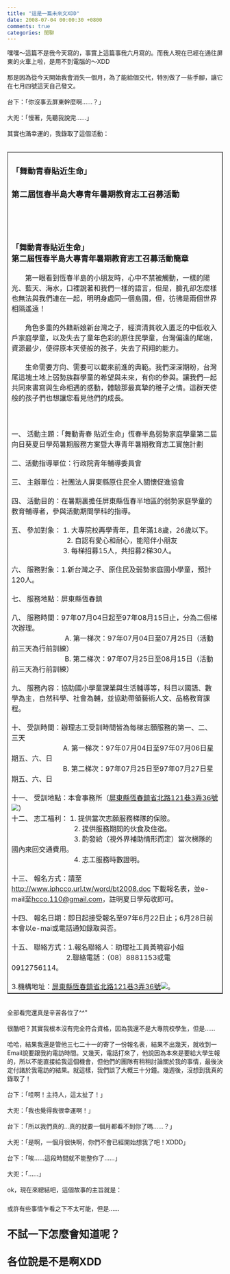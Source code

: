 ```yaml
---
title: "這是一篇未來文XDD"
date: 2008-07-04 00:00:30 +0800
comments: true
categories: 閒聊
---
```

嘿嘿～這篇不是我今天寫的，事實上這篇事我六月寫的。而我人現在已經在通往屏東的火車上啦，是用不到電腦的～XDD<br /><br />那是因為從今天開始我會消失一個月，為了能給個交代，特別做了一些手腳，讓它在七月四號這天自己發文。<br /><br />台下：「你沒事去屏東幹麼啊......？」<br /><br />大兜：「慢著，先聽我說完......」<br /><br />其實也滿幸運的，我錄取了這個活動：<br /><br /><table style="WIDTH: 100%" border="1"><tbody><tr><td><h3 class="title">「舞動青春貼近生命」</h3><h3 class="title">第二屆恆春半島大專青年暑期教育志工召募活動</h3><a href="http://www.wretch.cc/album/show.php?i=hccoblog&b=32764&f=1333483353.jpg" target="_blank"></a><br /><br /><br /><br /><font size="3"><strong><font face="標楷體" size="4">「舞動青春貼近生命」<br />第二屆恆春半島大專青年暑期教育志工召募活動簡章<br /></font></strong><br />　　第一眼看到恆春半島的小朋友時，心中不禁被觸動，一樣的陽光、藍天、海水，口裡說著和我們一樣的語言，但是，臉孔卻怎麼樣也無法與我們連在一起，明明身處同一個島國，但，彷彿是兩個世界相隔遙遠！<br /><br />　　角色多重的外籍新娘新台灣之子，經濟清貧收入匱乏的中低收入戶家庭學童，以及失去了童年色彩的原住民學童，台灣偏遠的尾端，資源最少，使得原本天使般的孩子，失去了飛翔的能力。<br /><br />　　生命需要方向、需要可以載來前進的典範。我們深深期盼，台灣尾這塊土地上弱勢族群學童的希望與未來，有你的參與。讓我們一起共同來書寫與生命相遇的感動，體驗那最真摯的稚子之情。這群天使般的孩子們也想讓您看見他們的成長。<br /><br /><br /><br />一、 活動主題：「舞動青春 貼近生命」恆春半島弱勢家庭學童第二屆向日葵夏日學苑暑期服務方案暨大專青年暑期教育志工實施計劃<br /><br />二、活動指導單位：行政院青年輔導委員會<br /><br />三、 主辦單位：社團法人屏東縣原住民全人關懷促進協會<br /><br />四、 活動目的：在暑期裏擔任屏東縣恆春半地區的弱勢家庭學童的教育輔導者，參與活動期間學科的指導。<br /><br />五、 參加對象： 1. 大專院校再學青年，且年滿18歲，26歲以下。<br />                              2. 自認有愛心和耐心，能陪伴小朋友<br />　　　　　 　　 3. 每梯招募15人，共招募2梯30人。<br /><br />六、 服務對象：1.新台灣之子、原住民及弱勢家庭國小學童，預計120人。<br /><br />七、 服務地點：屏東縣恆春鎮<br /><br />八、 服務時間：97年07月04日起至97年08月15日止，分為二個梯次辦理。<br />                             A. 第一梯次：97年07月04日至07月25日（活動前三天為行前訓練）<br />                             B. 第二梯次：97年07月25日至08月15日（活動前三天為行前訓練）<br /><br />九、 服務內容：協助國小學童課業與生活輔導等，科目以國語、數學為主，自然科學、社會為輔，並協助帶領藝術人文、品格教育課程。<br /><br />十、 受訓時間：辦理志工受訓時間皆為每梯志願服務的第一、二、三天<br />                            A. 第一梯次：97年07月04日至97年07月06日星期五、六、日<br />                            B. 第二梯次：97年07月25日至97年07月27日星期五、六、日<br /><br />十一、 受訓地點：本會事務所（<a class="smaplink" title="前往地圖" href="http://tw.rd.yahoo.com/referurl/wretch/maps/*http://tw.maps.yahoo.com/?ei=utf8&addr=%E5%B1%8F%E6%9D%B1%E7%B8%A3%E6%81%86%E6%98%A5%E9%8E%AE%E7%9C%81%E5%8C%97%E8%B7%AF121%E5%B7%B73%E5%BC%8436%E8%99%9F" target="_blank"><span>屏</span>東縣恆春鎮省北路121巷3弄36號![](/images/slum-area/162_map_texticon.gif)</a>）<br />十二、 志工福利： 1. 提供當次志願服務梯隊的保險。<br />                                  2. 提供服務期間的伙食及住宿。<br />                                  3. 酌發給（視外界補助情形而定）當次梯隊的國內來回交通費用。<br />                                  4. 志工服務時數證明。<br /><br />十三、 報名方式：請至<a href="http://www.iphcco.url.tw/word/bt2008.doc" target="_blank">http://www.iphcco.url.tw/word/bt2008.doc</a> 下載報名表，並e-mail至<a target="_blank">hcco.110@gmail.com</a>，註明夏日學苑收即可。<br /><br />十四、 報名日期：即日起接受報名至97年6月22日止；6月28日前本會以e-mai或電話通知錄取與否。<br /><br />十五、 聯絡方式：1.報名聯絡人：助理社工員黃曉容小姐<br />　　　　　　　　2.聯絡電話：（08）8881153或電0912756114。<br /><br />3.機構地址：<a class="smaplink" title="前往地圖" href="http://tw.rd.yahoo.com/referurl/wretch/maps/*http://tw.maps.yahoo.com/?ei=utf8&addr=%E5%B1%8F%E6%9D%B1%E7%B8%A3%E6%81%86%E6%98%A5%E9%8E%AE%E7%9C%81%E5%8C%97%E8%B7%AF121%E5%B7%B73%E5%BC%8436%E8%99%9F" target="_blank"><span>屏</span>東縣恆春鎮省北路121巷3弄36號![](/images/slum-area/163_map_texticon.gif)</a>。</font></td></tr></tbody></table><br />全部看完還真是辛苦各位了^^&quot;<br /><br />很酷吧？其實我根本沒有完全符合資格，因為我還不是大專院校學生，但是......<br /><br />哈哈，結果我還是管他三七二十一的寄了一份報名表，結果不出幾天，就收到一Email說要跟我約電訪時間。又幾天，電話打來了，他說因為本來是要給大學生報的，所以不能直接給我這個機會，但他們的團隊有稍稍討論關於我的事情，最後決定付諸於我電訪的結果。就這樣，我們談了大概三十分鐘。幾週後，沒想到我真的錄取了！<br /><br />台下：「哇啊！主持人，這太扯了！」<br /><br />大兜：「我也覺得我很幸運啊！」<br /><br />台下：「所以我們真的...真的就要一個月都看不到你了嗎......？」<br /><br />大兜：「是啊，一個月很快啊，你們不會已經開始想我了吧！XDDD」<br /><br />台下：「唉......這段時間就不能整你了......」<br /><br />大兜：「......」<br /><br />ok，現在來總結吧，這個故事的主旨就是：<br /><br />或許有些事情乍看之下不太可能，但是......<font size="7"><font size="5"><br /><br /><span style="FONT-WEIGHT: bold">不試一下怎麼會知道呢？</span><br style="FONT-WEIGHT: bold" /><br style="FONT-WEIGHT: bold" /><span style="FONT-WEIGHT: bold">各位說是不是啊XDD</span></font></font><br />
